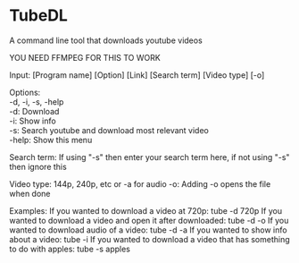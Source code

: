 # TubeDL
A command line tool that downloads youtube videos

YOU NEED FFMPEG FOR THIS TO WORK

Input: [Program name] [Option] [Link] [Search term] [Video type] [-o]

Options: \
-d, -i, -s, -help\
-d: Download\
-i: Show info\
-s: Search youtube and download most relevant video\
-help: Show this menu

Search term:
    If using "-s" then enter your search term here, if not using "-s" then ignore this

Video type: 144p, 240p, etc or -a for audio
-o: Adding -o opens the file when done

Examples:
    If you wanted to download a video at 720p: tube -d <link> 720p
    If you wanted to download a video and open it after downloaded: tube -d <link> <resolution> -o
    If you wanted to download audio of a video: tube -d <link> -a
    If you wanted to show info about a video: tube -i <link>
    If you wanted to download a video that has something to do with apples: tube -s apples
